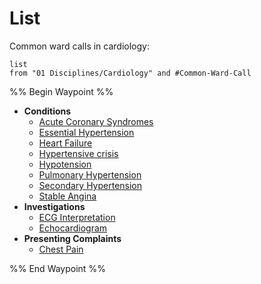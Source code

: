 # List
Common ward calls in cardiology:
```dataview
list
from "01 Disciplines/Cardiology" and #Common-Ward-Call 
```
%% Begin Waypoint %%
- **Conditions**
	- [Acute Coronary Syndromes](./Conditions/Acute%20Coronary%20Syndromes.md)
	- [Essential Hypertension](./Conditions/Essential%20Hypertension.md)
	- [Heart Failure](./Conditions/Heart%20Failure.md)
	- [Hypertensive crisis](./Conditions/Hypertensive%20crisis.md)
	- [Hypotension](./Conditions/Hypotension.md)
	- [Pulmonary Hypertension](./Conditions/Pulmonary%20Hypertension.md)
	- [Secondary Hypertension](./Conditions/Secondary%20Hypertension.md)
	- [Stable Angina](./Conditions/Stable%20Angina.md)
- **Investigations**
	- [ECG Interpretation](./Investigations/ECG%20Interpretation.md)
	- [Echocardiogram](./Investigations/Echocardiogram.md)
- **Presenting Complaints**
	- [Chest Pain](./Presenting%20Complaints/Chest%20Pain.md)

%% End Waypoint %%